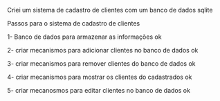 Criei um sistema de cadastro de clientes com um banco de dados sqlite

Passos para o sistema de cadastro de clientes

1- Banco de dados para armazenar as informações ok

2- criar mecanismos para adicionar clientes no banco de dados ok 

3- criar mecanismos para remover clientes do banco de dados ok

4- criar mecanismos para mostrar os clientes do cadastrados ok

5- criar mecanosmos para editar clientes no banco de dados ok
